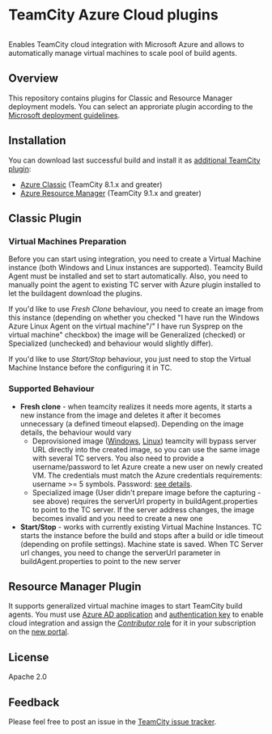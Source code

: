 # TeamCity Azure Cloud plugins

<a href="https://teamcity.jetbrains.com/viewType.html?buildTypeId=TeamcityAzurePlugin_Build&guest=1"><img src="https://teamcity.jetbrains.com/app/rest/builds/buildType:(id:TeamcityAzurePlugin_Build)/statusIcon" alt=""/></a>

Enables TeamCity cloud integration with Microsoft Azure and allows to automatically manage virtual machines to scale pool of build agents.

## Overview

This repository contains plugins for Classic and Resource Manager deployment models.
You can select an approriate plugin according to the [Microsoft deployment guidelines](https://azure.microsoft.com/en-us/documentation/articles/azure-classic-rm/).

## Installation

You can download last successful build and install it as [additional TeamCity plugin](https://confluence.jetbrains.com/display/TCDL/Installing+Additional+Plugins):
* [Azure Classic](https://teamcity.jetbrains.com/repository/download/TeamcityAzurePlugin_Build/.lastSuccessful/cloud-azure-asm.zip) (TeamCity 8.1.x and greater)
* [Azure Resource Manager](https://teamcity.jetbrains.com/repository/download/TeamcityAzurePlugin_Build/.lastSuccessful/cloud-azure-arm.zip) (TeamCity 9.1.x and greater)

## Classic Plugin

### Virtual Machines Preparation

Before you can start using integration, you need to create a Virtual Machine instance (both Windows and Linux instances are supported). Teamcity Build Agent must be installed and set to start automatically. Also, you need to manually point the agent to existing TC server with Azure plugin installed to let the buildagent download the plugins.

If you'd like to use _Fresh Clone_ behaviour, you need to create an image from this instance (depending on whether you checked
"I have run the Windows Azure Linux Agent on the virtual machine"/" I have run Sysprep on the virtual machine" checkbox) the image will be Generalized (checked) or Specialized (unchecked) and behaviour would slightly differ).

If you'd like to use _Start/Stop_ behaviour, you just need to stop the Virtual Machine Instance before the configuring it in TC.

### Supported Behaviour

- **Fresh clone** - when teamcity realizes it needs more agents, it starts a new instance from the image and deletes it
after it becomes unnecessary (a defined timeout elapsed). Depending on the image details, the behaviour would vary
  - Deprovisioned image ([Windows](http://azure.microsoft.com/en-us/documentation/articles/virtual-machines-capture-image-windows-server/),
  [Linux](http://azure.microsoft.com/en-us/documentation/articles/virtual-machines-linux-capture-image/)) teamcity will bypass server URL directly into the created image,
  so you can use the same image with several TC servers. You also need to provide a username/password to let Azure create a new user on newly created VM. The credentials must match
  the Azure credentials requirements: username >= 5 symbols. Password: [see details](http://msdn.microsoft.com/en-us/library/ms161959.aspx).
  - Specialized image (User didn't prepare image before the capturing - see above) requires the serverUrl
  property in buildAgent.properties to point to the TC server. If the server address changes, the image becomes invalid and you need to create a new one
- **Start/Stop** - works with currently existing Virtual Machine Instances. TC starts the instance before the build and stops after a build or idle timeout
(depending on profile settings). Machine state is saved. When TC Server url changes, you need to change the serverUrl parameter in buildAgent.properties to point to the new server

## Resource Manager Plugin

It supports generalized virtual machine images to start TeamCity build agents. You must use [Azure AD application](https://azure.microsoft.com/en-us/documentation/articles/resource-group-create-service-principal-portal/#create-application) and [authentication key](https://azure.microsoft.com/en-us/documentation/articles/resource-group-create-service-principal-portal/#create-an-authentication-key) to enable cloud integration and assign the [_Contributor_ role](https://azure.microsoft.com/en-us/documentation/articles/resource-group-create-service-principal-portal/#assign-application-to-role) for it in your subscription on the [new portal](https://portal.azure.com/).

## License

Apache 2.0

## Feedback

Please feel free to post an issue in the [TeamCity issue tracker](https://youtrack.jetbrains.com/issues/TW).

